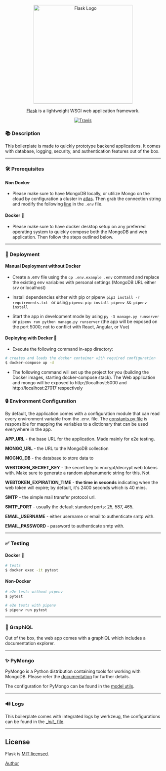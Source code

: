 <p align="center">
  <a href="https://palletsprojects.com/p/flask/" target="blank"><img src="https://cdn.hashnode.com/res/hashnode/image/upload/v1518503935975/S1_-_WePM.png" width="320" alt="Flask Logo" /></a>
</p>

<p align="center"><a href="https://palletsprojects.com/p/flask/">Flask</a> is a lightweight WSGI web application framework.</p>
<p align="center">
    <a href="https://travis-ci.org/msanvarov/flask-graphql-mongo"><img src="https://travis-ci.org/msanvarov/flask-graphql-mongo.svg?branch=master" alt="Travis" /></a>
</p>
  
### 📚 Description

This boilerplate is made to quickly prototype backend applications. It comes with database, logging, security, and authentication features out of the box.

---

### 🛠️ Prerequisites

#### Non Docker

- Please make sure to have MongoDB locally, or utilize Mongo on the cloud by configuration a cluster in [atlas](https://www.mongodb.com/cloud/atlas). Then grab the connection string and modify the following [line](https://github.com/msanvarov/flask-graphql-mongo/blob/master/.env.example#L5) in the `.env` file.

#### Docker 🐳

- Please make sure to have docker desktop setup on any preferred operating system to quickly compose both the MongoDB and web application. Then follow the steps outlined below.

---

### 🚀 Deployment

#### Manual Deployment without Docker

- Create a .env file using the `cp .env.example .env` command and replace the existing env variables with personal settings (MongoDB URL either srv or localhost)

- Install dependencies either with pip or pipenv `pip3 install -r requirements.txt ` or using `pipenv`: `pip install pipenv && pipenv install`

- Start the app in development mode by using `py -3 manage.py runserver` or `pipenv run python manage.py runserver` (the app will be exposed on the port 5000; not to conflict with React, Angular, or Vue)

#### Deploying with Docker 🐳

- Execute the following command in-app directory:

```bash
# creates and loads the docker container with required configuration
$ docker-compose up -d
```

- The following command will set up the project for you (building the Docker images, starting docker-compose stack). The Web application and mongo will be exposed to http://localhost:5000 and http://localhost:27017 respectively

### 🔒 Environment Configuration

By default, the application comes with a configuration module that can read every environment variable from the .env. file. The [constants.py file](https://github.com/msanvarov/flask-graphql-mongo/blob/master/constants.py) is responsible for mapping the variables to a dictionary that can be used everywhere in the app. 

**APP_URL** - the base URL for the application. Made mainly for e2e testing.

**MONGO_URL** - the URL to the MongoDB collection

**MOGNO_DB** - the database to store data to

**WEBTOKEN_SECRET_KEY** - the secret key to encrypt/decrypt web tokens with. Make sure to generate a random alphanumeric string for this. Not 

**WEBTOKEN_EXPIRATION_TIME** - **the time in seconds** indicating when the web token will expire; by default, it's 2400 seconds which is 40 mins.

**SMTP** - the simple mail transfer protocol url.

**SMTP_PORT** - usually the default standard ports: 25, 587, 465.

**EMAIL_USERNAME** - either username or email to authenticate smtp with.

**EMAIL_PASSWORD** - password to authenticate smtp with.

---

### ✅ Testing

#### Docker 🐳

```bash
# tests
$ docker exec -it pytest
```

#### Non-Docker

```bash
# e2e tests without pipenv
$ pytest

# e2e tests with pipenv
$ pipenv run pytest
```

---

### 📝 GraphiQL

Out of the box, the web app comes with a graphiQL which includes a documentation explorer.

---

### ✨ PyMongo

PyMongo is a Python distribution containing tools for working with MongoDB. Please refer the [documentation](https://api.mongodb.com/python/current/) for further details.

The configuration for PyMongo can be found in the [model utils](https://github.com/msanvarov/flask-graphql-mongo/blob/master/utils/model.py#L7).

---

### 🔊 Logs

This boilerplate comes with integrated logs by werkzeug, the configurations can be found in the [\__init__ file](https://github.com/msanvarov/flask-graphql-mongo/blob/master/__init__.py#L8).

---

## License

Flask is [MIT licensed](LICENSE).

[Author](https://msanvarov.github.io/personal-portfolio/)
